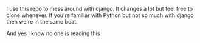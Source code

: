I use this repo to mess around with django. It changes a lot but feel free to clone whenever. If you're familiar with Python but not so much with django then we're in the same boat.

And yes I know no one is reading this
